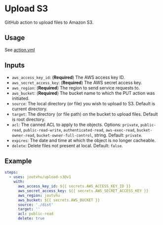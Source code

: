 # Upload S3

GitHub action to upload files to Amazon S3.

## Usage

See [action.yml](action.yml)

## Inputs

- `aws_access_key_id`: (__Required__) The AWS access key ID.
- `aws_secret_access_key`: (__Required__) The AWS secret access key.
- `aws_region`: (__Required__) The region to send service requests to.
- `aws_bucket`: (__Required__) The bucket name to which the PUT action was initiated.
- `source`: The local directory (or file) you wish to upload to S3. Default is current directory.
- `target`: The directory (or file path) on the bucket to upload files. Default is root directory.
- `acl`: The canned ACL to apply to the objects. Options: `private`, `public-read`, `public-read-write`, `authenticated-read`, `aws-exec-read`, `bucket-owner-read`, `bucket-owner-full-control`, string. Default: `private`.
- `expires`: The date and time at which the object is no longer cacheable.
- `delete`: Delete files not present at local. Default: `false`.

## Example

```yaml
steps:
  - uses: joutvhu/upload-s3@v1
    with:
      aws_access_key_id: ${{ secrets.AWS_ACCESS_KEY_ID }}
      aws_secret_access_key: ${{ secrets.AWS_SECRET_ACCESS_KEY }}
      aws_region: joutvhu
      aws_bucket: ${{ secrets.AWS_BUCKET }}
      source: './dist'
      target: ''
      acl: public-read
      delete: true
```
